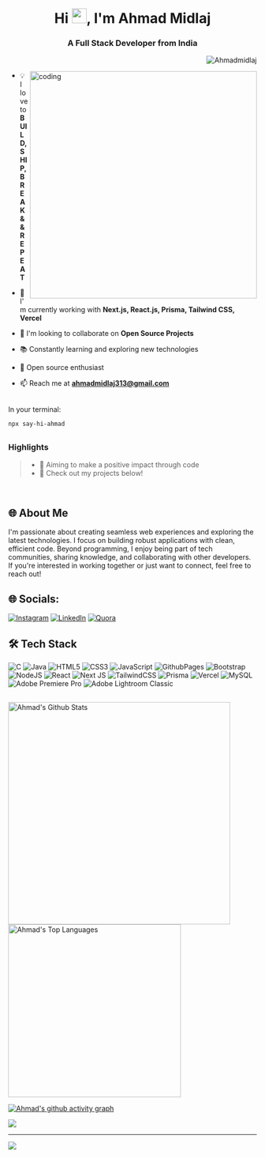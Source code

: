 <h1 align="center">Hi <img src="https://raw.githubusercontent.com/MartinHeinz/MartinHeinz/master/wave.gif" width="30px">, I'm Ahmad Midlaj</h1>
<h3 align="center">A Full Stack Developer from India</h3>

<p align="right"> <img src="https://komarev.com/ghpvc/?username=Ahmadmidlaj&label=Profile%20views&color=d4b3df&style=flat-square" alt="Ahmadmidlaj" /> </p>

<img align="right" alt="coding" height="460px" src="https://camo.githubusercontent.com/c1dcb74cc1c1835b1d716f5051499a2814c683c806b15f04b0eba492863703e9/68747470733a2f2f63646e2e6472696262626c652e636f6d2f75736572732f3733303730332f73637265656e73686f74732f363538313234332f6176656e746f2e676966">

- 💡 I love to **BUILD, SHIP, BREAK && REPEAT**

- 🚀 I'm currently working with **Next.js, React.js, Prisma, Tailwind CSS, Vercel**

- 🤝 I'm looking to collaborate on **Open Source Projects**

- 📚 Constantly learning and exploring new technologies

- 🌟 Open source enthusiast

- 📫 Reach me at **ahmadmidlaj313@gmail.com**

##
In your terminal:
```bash
npx say-hi-ahmad
```

## 
### Highlights

> - 🎯 Aiming to make a positive impact through code
> - 📝 Check out my projects below!

<br />

<h2 align="left">🌐 About Me </h2>

I'm passionate about creating seamless web experiences and exploring the latest technologies. I focus on building robust applications with clean, efficient code. Beyond programming, I enjoy being part of tech communities, sharing knowledge, and collaborating with other developers. If you're interested in working together or just want to connect, feel free to reach out!

## 🌐 Socials:
[![Instagram](https://img.shields.io/badge/Instagram-%23E4405F.svg?logo=Instagram&logoColor=white)](https://instagram.com/midlaj_bk) 
[![LinkedIn](https://img.shields.io/badge/LinkedIn-%230077B5.svg?logo=linkedin&logoColor=white)](https://linkedin.com/in/ahmad-midlaj-5b325526b/) 
[![Quora](https://img.shields.io/badge/Quora-%23B92B27.svg?logo=Quora&logoColor=white)](https://quora.com/profile/MIDLAJ-AHMAD) 

<h2 align="left">🛠️ Tech Stack</h2>

![C](https://img.shields.io/badge/c-%2300599C.svg?style=for-the-badge&logo=c&logoColor=white) 
![Java](https://img.shields.io/badge/java-%23ED8B00.svg?style=for-the-badge&logo=openjdk&logoColor=white) 
![HTML5](https://img.shields.io/badge/html5-%23E34F26.svg?style=for-the-badge&logo=html5&logoColor=white) 
![CSS3](https://img.shields.io/badge/css3-%231572B6.svg?style=for-the-badge&logo=css3&logoColor=white) 
![JavaScript](https://img.shields.io/badge/javascript-%23323330.svg?style=for-the-badge&logo=javascript&logoColor=%23F7DF1E) 
![GithubPages](https://img.shields.io/badge/github%20pages-121013?style=for-the-badge&logo=github&logoColor=white) 
![Bootstrap](https://img.shields.io/badge/bootstrap-%238511FA.svg?style=for-the-badge&logo=bootstrap&logoColor=white) 
![NodeJS](https://img.shields.io/badge/node.js-6DA55F?style=for-the-badge&logo=node.js&logoColor=white) 
![React](https://img.shields.io/badge/react-%2320232a.svg?style=for-the-badge&logo=react&logoColor=%2361DAFB) 
![Next JS](https://img.shields.io/badge/Next-black?style=for-the-badge&logo=next.js&logoColor=white)
![TailwindCSS](https://img.shields.io/badge/tailwindcss-%2338B2AC.svg?style=for-the-badge&logo=tailwind-css&logoColor=white)
![Prisma](https://img.shields.io/badge/Prisma-3982CE?style=for-the-badge&logo=Prisma&logoColor=white)
![Vercel](https://img.shields.io/badge/vercel-%23000000.svg?style=for-the-badge&logo=vercel&logoColor=white)
![MySQL](https://img.shields.io/badge/mysql-%2300000f.svg?style=for-the-badge&logo=mysql&logoColor=white) 
![Adobe Premiere Pro](https://img.shields.io/badge/Adobe%20Premiere%20Pro-9999FF.svg?style=for-the-badge&logo=Adobe%20Premiere%20Pro&logoColor=white) 
![Adobe Lightroom Classic](https://img.shields.io/badge/Adobe%20Lightroom%20Classic-31A8FF.svg?style=for-the-badge&logo=Adobe%20Lightroom%20Classic&logoColor=white)

##

<a href="https://github.com/Ahmadmidlaj/github-readme-stats"><img alt="Ahmad's Github Stats" src="https://github-readme-stats.vercel.app/api?username=Ahmadmidlaj&theme=gruvbox&hide_border=true&include_all_commits=true&count_private=true" width="450" /></a>
<a href="https://github.com/Ahmadmidlaj/github-readme-stats"><img alt="Ahmad's Top Languages" src="https://github-readme-stats.vercel.app/api/top-langs/?username=Ahmadmidlaj&theme=gruvbox&hide_border=true&include_all_commits=true&count_private=true&layout=compact" width="350" /></a>

[![Ahmad's github activity graph](https://github-readme-activity-graph.cyclic.app/graph?username=Ahmadmidlaj&theme=gruvbox)](https://github.com/ashutosh00710/github-readme-activity-graph)

![](https://github-readme-streak-stats.herokuapp.com/?user=Ahmadmidlaj&theme=gruvbox&hide_border=true)

---

[![](https://visitcount.itsvg.in/api?id=Ahmadmidlaj&icon=0&color=0)](https://visitcount.itsvg.in)
